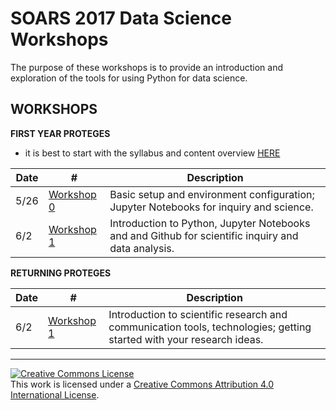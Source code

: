 # SOARS 2017 Data Science Workshops

The purpose of these workshops is to provide an introduction and exploration of the tools for using Python for data science.

## WORKSHOPS

**FIRST YEAR PROTEGES**

* it is best to start with the syllabus and content overview [HERE](./A)

| Date | # | Description |
|------|---|-------------|
| 5/26 | [Workshop 0](./A/ws0) | Basic setup and environment configuration; Jupyter Notebooks for inquiry and science. |
| 6/2  | [Workshop 1](./A/ws1) | Introduction to Python, Jupyter Notebooks and and Github for scientific inquiry and data analysis. |

<!--
| 6/9  | [Workshop 2]() | - |
| 6/23 | [Workshop 3]() | - |
-->

**RETURNING PROTEGES**

| Date | # | Description |
|------|---|-------------|
| 6/2  | [Workshop 1](./B/ws1) | Introduction to scientific research and communication tools, technologies; getting started with your research ideas.  |

<!--
| 6/9  | [Workshop 2]() | - |
| 6/23 | [Workshop 3]() | - |
-->

---
<a rel="license" href="http://creativecommons.org/licenses/by/4.0/"><img alt="Creative Commons License" style="border-width:0" src="https://i.creativecommons.org/l/by/4.0/88x31.png" /></a><br />This work is licensed under a <a rel="license" href="http://creativecommons.org/licenses/by/4.0/">Creative Commons Attribution 4.0 International License</a>.